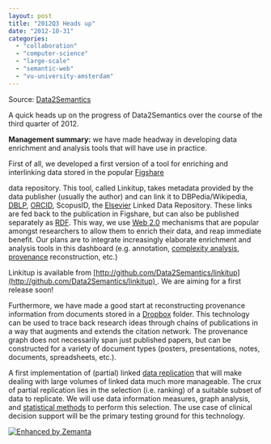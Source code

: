 ```yaml
---
layout: post
title: "2012Q3 Heads up"
date: "2012-10-31"
categories: 
  - "collaboration"
  - "computer-science"
  - "large-scale"
  - "semantic-web"
  - "vu-university-amsterdam"
---
```


Source: [Data2Semantics](http://www.data2semantics.org/feed/)

A quick heads up on the progress of Data2Semantics over the course of the third quarter of 2012.

**Management summary:** we have made headway in developing data enrichment and analysis tools that will have use in practice.

First of all, we developed a first version of a tool for enriching and interlinking data stored in the popular [Figshare](http://figshare.com)

data repository. This tool, called Linkitup, takes metadata provided by the data publisher (usually the author) and can link it to DBPedia/Wikipedia, [DBLP](http://dbis.uni-trier.de/DBL-Browser/ "Digital Bibliography & Library Project"), [ORCID](http://en.wikipedia.org/wiki/ORCID "ORCID"), ScopusID, the [Elsevier](http://www.elsevier.com "Elsevier") Linked Data Repository. These links are fed back to the publication in Figshare, but can also be published separately as [RDF](http://en.wikipedia.org/wiki/Resource_Description_Framework "Resource Description Framework"). This way, we use [Web 2.0](http://en.wikipedia.org/wiki/Web_2.0 "Web 2.0") mechanisms that are popular amongst researchers to allow them to enrich their data, and reap immediate benefit. Our plans are to integrate increasingly elaborate enrichment and analysis tools in this dashboard (e.g. annotation, [complexity analysis](http://en.wikipedia.org/wiki/Analysis_of_algorithms "Analysis of algorithms"), [provenance](http://en.wikipedia.org/wiki/Provenance "Provenance") reconstruction, etc.)

Linkitup is available from [http://github.com/Data2Semantics/linkitup](http://github.com/Data2Semantics/linkitup) . We are aiming for a first release soon!

Furthermore, we have made a good start at reconstructing provenance information from documents stored in a [Dropbox](http://www.dropbox.com "Dropbox") folder. This technology can be used to trace back research ideas through chains of publications in a way that augments and extends the citation network. The provenance graph does not necessarily span just published papers, but can be constructed for a variety of document types (posters, presentations, notes, documents, spreadsheets, etc.).

A first implementation of (partial) linked [data replication](http://en.wikipedia.org/wiki/Replication_%28computer_science%29 "Replication (computer science)") that will make dealing with large volumes of linked data much more manageable. The crux of partial replication lies in the selection (i.e. ranking) of a suitable subset of data to replicate. We will use data information measures, graph analysis, and [statistical methods](http://en.wikipedia.org/wiki/Statistics "Statistics") to perform this selection. The use case of clinical decision support will be the primary testing ground for this technology.

[![Enhanced by Zemanta](http://img.zemanta.com/zemified_e.png?x-id=6d8419db-da7f-4e5f-90d5-693d25aafc15)](http://www.zemanta.com/?px "Enhanced by Zemanta")
